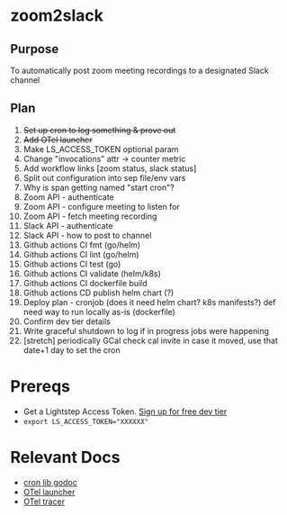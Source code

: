 # zoom2slack

## Purpose
To automatically post zoom meeting recordings to a designated Slack channel

## Plan
1. ~~Set up cron to log something & prove out~~
1. ~~Add OTel launcher~~
1. Make LS_ACCESS_TOKEN optional param
1. Change "invocations" attr -> counter metric
1. Add workflow links [zoom status, slack status]
1. Split out configuration into sep file/env vars
1. Why is span getting named "start cron"?
1. Zoom API - authenticate
1. Zoom API - configure meeting to listen for
1. Zoom API - fetch meeting recording
1. Slack API - authenticate
1. Slack API - how to post to channel
1. Github actions CI fmt (go/helm)
1. Github actions CI lint (go/helm)
1. Github actions CI test (go)
1. Github actions CI validate (helm/k8s)
1. Github actions CI dockerfile build
1. Github actions CD publish helm chart (?)
1. Deploy plan - cronjob (does it need helm chart? k8s manifests?) def need way to run locally as-is (dockerfile)
1. Confirm dev tier details
1. Write graceful shutdown to log if in progress jobs were happening
1. [stretch] periodically GCal check cal invite in case it moved, use that date+1 day to set the cron

# Prereqs
* Get a Lightstep Access Token. [Sign up for free dev tier](https://app.lightstep.com/signup?signup_source=footer)
* `export LS_ACCESS_TOKEN="XXXXXX"`

# Relevant Docs
* [cron lib godoc](https://godoc.org/github.com/robfig/cron)
* [OTel launcher](https://github.com/lightstep/otel-launcher-go)
* [OTel tracer](LINK)
